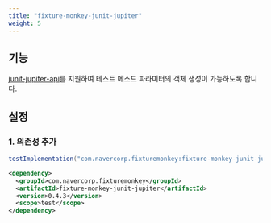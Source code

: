 ```yaml
---
title: "fixture-monkey-junit-jupiter"
weight: 5
---
```


## 기능
[junit-jupiter-api](https://github.com/junit-team/junit5)를 지원하여 테스트 메소드 파라미터의 객체 생성이 가능하도록 합니다.


## 설정
### 1. 의존성 추가
```groovy
testImplementation("com.navercorp.fixturemonkey:fixture-monkey-junit-jupiter:0.4.3")
```

```xml
<dependency>
  <groupId>com.navercorp.fixturemonkey</groupId>
  <artifactId>fixture-monkey-junit-jupiter</artifactId>
  <version>0.4.3</version>
  <scope>test</scope>
</dependency>
```
